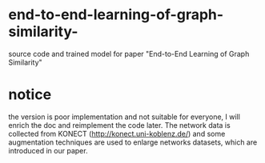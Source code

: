 # end-to-end-learning-of-graph-similarity-
source code and trained model for paper "End-to-End Learning of Graph Similarity"

# notice
the version is poor implementation and not suitable for everyone, I will enrich the doc and reimplement the code later. The network data is collected from KONECT (http://konect.uni-koblenz.de/) and some augmentation techniques are used to enlarge networks datasets, which are introduced in our paper. 
